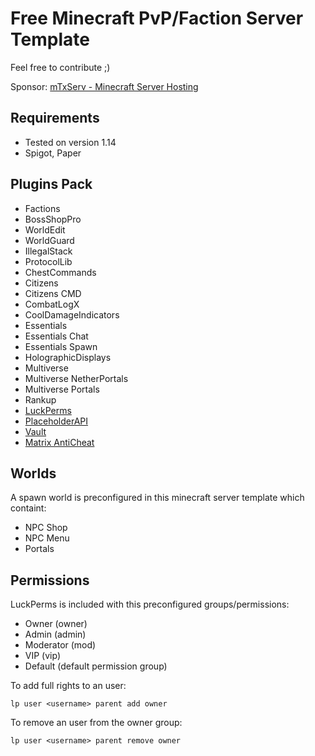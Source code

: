 # Free Minecraft PvP/Faction Server Template

Feel free to contribute ;)

Sponsor: [mTxServ - Minecraft Server Hosting](https://mtxserv.com/host-server/minecraft)

## Requirements

* Tested on version 1.14
* Spigot, Paper

## Plugins Pack

* Factions
* BossShopPro
* WorldEdit
* WorldGuard
* IllegalStack
* ProtocolLib
* ChestCommands
* Citizens
* Citizens CMD
* CombatLogX
* CoolDamageIndicators
* Essentials
* Essentials Chat
* Essentials Spawn
* HolographicDisplays
* Multiverse
* Multiverse NetherPortals
* Multiverse Portals
* Rankup
* [LuckPerms](https://www.spigotmc.org/resources/luckperms-an-advanced-permissions-plugin.28140/)
* [PlaceholderAPI](https://www.spigotmc.org/resources/placeholderapi.6245/)
* [Vault](https://dev.bukkit.org/projects/vault)
* [Matrix AntiCheat](https://www.spigotmc.org/resources/matrix-anticheat-advanced-cheat-detection-1-8-1-12-1-13-1-14.64635/)

## Worlds

A spawn world is preconfigured in this minecraft server template which containt:

* NPC Shop
* NPC Menu
* Portals

## Permissions

LuckPerms is included with this preconfigured groups/permissions:

* Owner (owner)
* Admin (admin)
* Moderator (mod)
* VIP (vip)
* Default (default permission group)

To add full rights to an user:

```
lp user <username> parent add owner
```

To remove an user from the owner group:

```
lp user <username> parent remove owner
```
